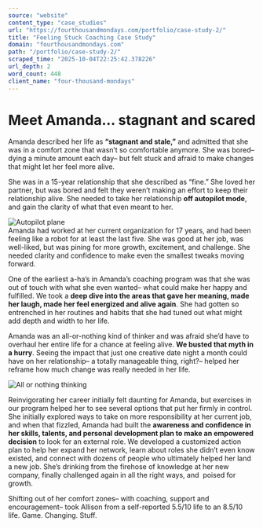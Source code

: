 ```yaml
---
source: "website"
content_type: "case_studies"
url: "https://fourthousandmondays.com/portfolio/case-study-2/"
title: "Feeling Stuck Coaching Case Study"
domain: "fourthousandmondays.com"
path: "/portfolio/case-study-2/"
scraped_time: "2025-10-04T22:25:42.378226"
url_depth: 2
word_count: 448
client_name: "four-thousand-mondays"
---
```


# Meet Amanda... stagnant and scared

Amanda described her life as **“stagnant and stale,”** and admitted that she was in a comfort zone that wasn’t so comfortable anymore. She was bored– dying a minute amount each day– but felt stuck and afraid to make changes that might let her feel more alive.

She was in a 15-year relationship that she described as “fine.” She loved her partner, but was bored and felt they weren’t making an effort to keep their relationship alive. She needed to take her relationship **off autopilot mode**, and gain the clarity of what that even meant to her.

![Autopilot plane](https://fourthousandmondays.com/wp-content/uploads/2020/07/BluePlane-300x188.jpg)  
Amanda had worked at her current organization for 17 years, and had been feeling like a robot for at least the last five. She was good at her job, was well-liked, but was pining for more growth, excitement, and challenge. She needed clarity and confidence to make even the smallest tweaks moving forward.

One of the earliest a-ha’s in Amanda’s coaching program was that she was out of touch with what she even wanted– what could make her happy and fulfilled. We took a **deep dive into the areas that gave her meaning, made her laugh, made her feel energized and alive again**. She had gotten so entrenched in her routines and habits that she had tuned out what might add depth and width to her life.

Amanda was an all-or-nothing kind of thinker and was afraid she’d have to overhaul her entire life for a chance at feeling alive. **We busted that myth in a hurry**. Seeing the impact that just one creative date night a month could have on her relationship– a totally manageable thing, right?– helped her reframe how much change was really needed in her life.

![All or nothing thinking](https://fourthousandmondays.com/wp-content/uploads/2020/07/Screen-Shot-2020-07-04-at-1.56.58-PM-289x300.png)

Reinvigorating her career initially felt daunting for Amanda, but exercises in our program helped her to see several options that put her firmly in control. She initially explored ways to take on more responsibility at her current job, and when that fizzled, Amanda had built the **awareness and confidence in her skills, talents, and personal development plan to make an empowered decision** to look for an external role. We developed a customized action plan to help her expand her network, learn about roles she didn’t even know existed, and connect with dozens of people who ultimately helped her land a new job. She’s drinking from the firehose of knowledge at her new company, finally challenged again in all the right ways, and  poised for growth.

Shifting out of her comfort zones– with coaching, support and encouragement– took Allison from a self-reported 5.5/10 life to an 8.5/10 life. Game. Changing. Stuff.